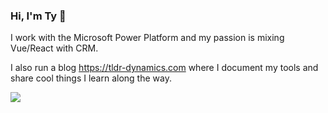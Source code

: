 ### Hi, I'm Ty 👋

I work with the Microsoft Power Platform and my passion is mixing Vue/React with CRM.

I also run a blog <https://tldr-dynamics.com> where I document my tools and share cool things I learn along the way.

<a href="https://twitter.com/TyCorcoran5" alt="Twitter">
  <img src="https://img.shields.io/twitter/follow/TyCorcoran5?label=Lets%20Connect&style=social" />
</a>
